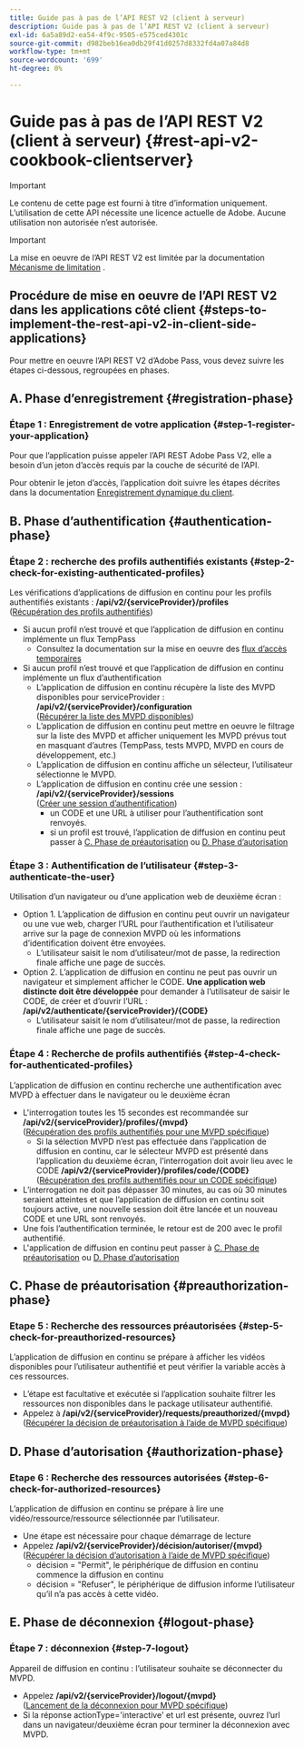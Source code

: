 ```yaml
---
title: Guide pas à pas de l’API REST V2 (client à serveur)
description: Guide pas à pas de l’API REST V2 (client à serveur)
exl-id: 6a5a89d2-ea54-4f9c-9505-e575ced4301c
source-git-commit: d982beb16ea0db29f41d0257d8332fd4a07a84d8
workflow-type: tm+mt
source-wordcount: '699'
ht-degree: 0%

---
```


# Guide pas à pas de l’API REST V2 (client à serveur) {#rest-api-v2-cookbook-clientserver}

>[!IMPORTANT]
>
> Le contenu de cette page est fourni à titre d’information uniquement. L’utilisation de cette API nécessite une licence actuelle de Adobe. Aucune utilisation non autorisée n’est autorisée.

>[!IMPORTANT]
>
> La mise en oeuvre de l’API REST V2 est limitée par la documentation [Mécanisme de limitation](/help/authentication/integration-guide-programmers/throttling-mechanism.md) .

## Procédure de mise en oeuvre de l’API REST V2 dans les applications côté client {#steps-to-implement-the-rest-api-v2-in-client-side-applications}

Pour mettre en oeuvre l’API REST V2 d’Adobe Pass, vous devez suivre les étapes ci-dessous, regroupées en phases.

## A. Phase d’enregistrement {#registration-phase}

### Étape 1 : Enregistrement de votre application {#step-1-register-your-application}

Pour que l’application puisse appeler l’API REST Adobe Pass V2, elle a besoin d’un jeton d’accès requis par la couche de sécurité de l’API.

Pour obtenir le jeton d’accès, l’application doit suivre les étapes décrites dans la documentation [Enregistrement dynamique du client](../../rest-api-dcr/apis/dynamic-client-registration-apis-retrieve-access-token.md).

## B. Phase d’authentification {#authentication-phase}

### Étape 2 : recherche des profils authentifiés existants {#step-2-check-for-existing-authenticated-profiles}

Les vérifications d’applications de diffusion en continu pour les profils authentifiés existants : <b>/api/v2/{serviceProvider}/profiles</b><br>
([Récupération des profils authentifiés](../apis/profiles-apis/rest-api-v2-profiles-apis-retrieve-profiles.md))

* Si aucun profil n’est trouvé et que l’application de diffusion en continu implémente un flux TempPass
   * Consultez la documentation sur la mise en oeuvre des [flux d’accès temporaires](../flows/temporary-access-flows/rest-api-v2-access-temporary-flows.md)
* Si aucun profil n’est trouvé et que l’application de diffusion en continu implémente un flux d’authentification
   * L’application de diffusion en continu récupère la liste des MVPD disponibles pour serviceProvider : <b>/api/v2/{serviceProvider}/configuration</b><br>
([Récupérer la liste des MVPD disponibles](../apis/configuration-apis/rest-api-v2-configuration-apis-retrieve-configuration-for-specific-service-provider.md))
   * L’application de diffusion en continu peut mettre en oeuvre le filtrage sur la liste des MVPD et afficher uniquement les MVPD prévus tout en masquant d’autres (TempPass, tests MVPD, MVPD en cours de développement, etc.)
   * L’application de diffusion en continu affiche un sélecteur, l’utilisateur sélectionne le MVPD.
   * L’application de diffusion en continu crée une session : <b>/api/v2/{serviceProvider}/sessions</b><br>
([Créer une session d’authentification](../apis/sessions-apis/rest-api-v2-sessions-apis-create-authentication-session.md))<br>
      * un CODE et une URL à utiliser pour l’authentification sont renvoyés.
      * si un profil est trouvé, l’application de diffusion en continu peut passer à <a href="#preauthorization-phase">C. Phase de préautorisation</a> ou <a href="#authorization-phase">D. Phase d’autorisation</a>

### Étape 3 : Authentification de l’utilisateur {#step-3-authenticate-the-user}

Utilisation d’un navigateur ou d’une application web de deuxième écran :

* Option 1. L’application de diffusion en continu peut ouvrir un navigateur ou une vue web, charger l’URL pour l’authentification et l’utilisateur arrive sur la page de connexion MVPD où les informations d’identification doivent être envoyées.
   * L’utilisateur saisit le nom d’utilisateur/mot de passe, la redirection finale affiche une page de succès.
* Option 2. L’application de diffusion en continu ne peut pas ouvrir un navigateur et simplement afficher le CODE. <b>Une application web distincte doit être développée</b> pour demander à l’utilisateur de saisir le CODE, de créer et d’ouvrir l’URL : <b>/api/v2/authenticate/{serviceProvider}/{CODE}</b>
   * L’utilisateur saisit le nom d’utilisateur/mot de passe, la redirection finale affiche une page de succès.

### Étape 4 : Recherche de profils authentifiés {#step-4-check-for-authenticated-profiles}

L’application de diffusion en continu recherche une authentification avec MVPD à effectuer dans le navigateur ou le deuxième écran

* L&#39;interrogation toutes les 15 secondes est recommandée sur <b>/api/v2/{serviceProvider}/profiles/{mvpd}</b><br>
([Récupération des profils authentifiés pour une MVPD spécifique](../apis/profiles-apis/rest-api-v2-profiles-apis-retrieve-profile-for-specific-mvpd.md))
   * Si la sélection MVPD n’est pas effectuée dans l’application de diffusion en continu, car le sélecteur MVPD est présenté dans l’application du deuxième écran, l’interrogation doit avoir lieu avec le CODE <b>/api/v2/{serviceProvider}/profiles/code/{CODE}</b><br>
([Récupération des profils authentifiés pour un CODE spécifique](../apis/profiles-apis/rest-api-v2-profiles-apis-retrieve-profile-for-specific-code.md))
* L’interrogation ne doit pas dépasser 30 minutes, au cas où 30 minutes seraient atteintes et que l’application de diffusion en continu soit toujours active, une nouvelle session doit être lancée et un nouveau CODE et une URL sont renvoyés.
* Une fois l’authentification terminée, le retour est de 200 avec le profil authentifié.
* L&#39;application de diffusion en continu peut passer à <a href="#preauthorization-phase">C. Phase de préautorisation</a> ou <a href="#authorization-phase">D. Phase d’autorisation</a>

## C. Phase de préautorisation {#preauthorization-phase}

### Etape 5 : Recherche des ressources préautorisées {#step-5-check-for-preauthorized-resources}

L’application de diffusion en continu se prépare à afficher les vidéos disponibles pour l’utilisateur authentifié et peut vérifier la variable
accès à ces ressources.

* L’étape est facultative et exécutée si l’application souhaite filtrer les ressources non disponibles dans le package utilisateur authentifié.
* Appelez à <b>/api/v2/{serviceProvider}/requests/preauthorized/{mvpd}</b><br>
([Récupérer la décision de préautorisation à l’aide de MVPD spécifique](../apis/decisions-apis/rest-api-v2-decisions-apis-retrieve-preauthorization-decisions-using-specific-mvpd.md))

## D. Phase d’autorisation {#authorization-phase}

### Etape 6 : Recherche des ressources autorisées {#step-6-check-for-authorized-resources}

L’application de diffusion en continu se prépare à lire une vidéo/ressource/ressource sélectionnée par l’utilisateur.

* Une étape est nécessaire pour chaque démarrage de lecture
* Appelez <b>/api/v2/{serviceProvider}/décision/autoriser/{mvpd}</b><br>
([Récupérer la décision d’autorisation à l’aide de MVPD spécifique](../apis/decisions-apis/rest-api-v2-decisions-apis-retrieve-authorization-decisions-using-specific-mvpd.md))
   * décision = &quot;Permit&quot;, le périphérique de diffusion en continu commence la diffusion en continu
   * décision = &quot;Refuser&quot;, le périphérique de diffusion informe l’utilisateur qu’il n’a pas accès à cette vidéo.

## E. Phase de déconnexion {#logout-phase}

### Étape 7 : déconnexion {#step-7-logout}

Appareil de diffusion en continu : l’utilisateur souhaite se déconnecter du MVPD.

* Appelez <b>/api/v2/{serviceProvider}/logout/{mvpd}</b><br>
([Lancement de la déconnexion pour MVPD spécifique](../apis/logout-apis/rest-api-v2-logout-apis-initiate-logout-for-specific-mvpd.md))
* Si la réponse actionType=&#39;interactive&#39; et url est présente, ouvrez l’url dans un navigateur/deuxième écran pour terminer la déconnexion avec MVPD.
